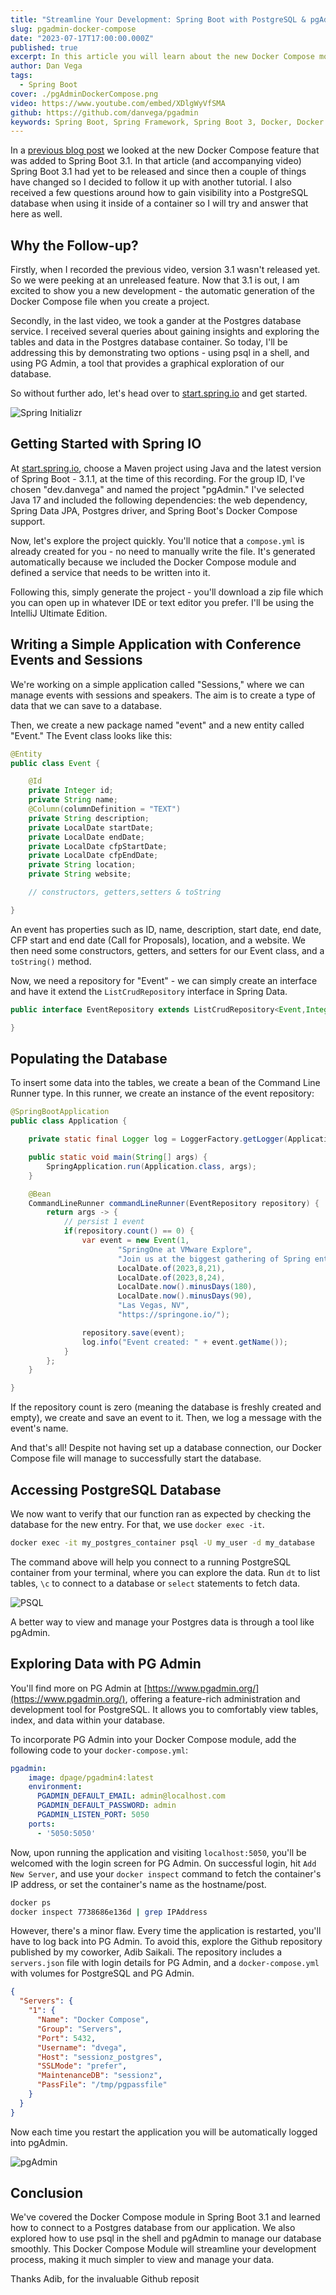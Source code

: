 ```yaml
---
title: "Streamline Your Development: Spring Boot with PostgreSQL & pgAdmin in Docker"
slug: pgadmin-docker-compose
date: "2023-07-17T17:00:00.000Z"
published: true
excerpt: In this article you will learn about the new Docker Compose module in Spring Boot 3.1 and how to connect to a Postgres database from your application. You will also learn how to use psql in the shell and pgAdmin to manage your database.
author: Dan Vega
tags:
  - Spring Boot
cover: ./pgAdminDockerCompose.png
video: https://www.youtube.com/embed/XDlgWyVfSMA
github: https://github.com/danvega/pgadmin
keywords: Spring Boot, Spring Framework, Spring Boot 3, Docker, Docker Compose, PostgreSQL, pgAdmin
---
```



In a [previous blog post](https://danvega.dev/blog/2023/04/26/spring-boot-docker-compose/) we looked at the new Docker Compose feature that was added to Spring Boot 3.1. In that article (and accompanying video) Spring Boot 3.1 had yet to be released and since then a couple of things have changed so I decided to follow it up with another tutorial. I also received a few questions around how to gain visibility into a PostgreSQL database when using it inside of a container so I will try and answer that here as well.

## Why the Follow-up?

Firstly, when I recorded the previous video, version 3.1 wasn't released yet. So we were peeking at an unreleased feature. Now that 3.1 is out, I am excited to show you a new development - the automatic generation of the Docker Compose file when you create a project.

Secondly, in the last video, we took a gander at the Postgres database service. I received several queries about gaining insights and exploring the tables and data in the Postgres database container. So today, I'll be addressing this by demonstrating two options - using psql in a shell, and using PG Admin, a tool that provides a graphical exploration of our database.

So without further ado, let's head over to [start.spring.io](http://start.spring.io/) and get started.

![Spring Initializr](./spring-init.png)

## Getting Started with Spring IO

At [start.spring.io](http://start.spring.io/), choose a Maven project using Java and the latest version of Spring Boot - 3.1.1, at the time of this recording. For the group ID, I've chosen "dev.danvega" and named the project "pgAdmin." I've selected Java 17 and included the following dependencies: the web dependency, Spring Data JPA, Postgres driver, and Spring Boot's Docker Compose support.

Now, let's explore the project quickly. You'll notice that a `compose.yml` is already created for you - no need to manually write the file. It's generated automatically because we included the Docker Compose module and defined a service that needs to be written into it.

Following this, simply generate the project - you'll download a zip file which you can open up in whatever IDE or text editor you prefer. I'll be using the IntelliJ Ultimate Edition.

## Writing a Simple Application with Conference Events and Sessions

We're working on a simple application called "Sessions," where we can manage events with sessions and speakers. The aim is to create a type of data that we can save to a database.

Then, we create a new package named "event" and a new entity called "Event." The Event class looks like this:

```java
@Entity
public class Event {

    @Id
    private Integer id;
    private String name;
    @Column(columnDefinition = "TEXT")
    private String description;
    private LocalDate startDate;
    private LocalDate endDate;
    private LocalDate cfpStartDate;
    private LocalDate cfpEndDate;
    private String location;
    private String website;

    // constructors, getters,setters & toString

}
```

An event has properties such as ID, name, description, start date, end date, CFP start and end date (Call for Proposals), location, and a website. We then need some constructors, getters, and setters for our Event class, and a `toString()` method.

Now, we need a repository for "Event" - we can simply create an interface and have it extend the `ListCrudRepository` interface in Spring Data.

```java
public interface EventRepository extends ListCrudRepository<Event,Integer> {

}
```

## Populating the Database

To insert some data into the tables, we create a bean of the Command Line Runner type. In this runner, we create an instance of the event repository:

```java
@SpringBootApplication
public class Application {

	private static final Logger log = LoggerFactory.getLogger(Application.class);

	public static void main(String[] args) {
		SpringApplication.run(Application.class, args);
	}

	@Bean
	CommandLineRunner commandLineRunner(EventRepository repository) {
		return args -> {
			// persist 1 event
			if(repository.count() == 0) {
				var event = new Event(1,
						"SpringOne at VMware Explore",
						"Join us at the biggest gathering of Spring enthusiasts",
						LocalDate.of(2023,8,21),
						LocalDate.of(2023,8,24),
						LocalDate.now().minusDays(180),
						LocalDate.now().minusDays(90),
						"Las Vegas, NV",
						"https://springone.io/");

				repository.save(event);
				log.info("Event created: " + event.getName());
			}
		};
	}

}
```

If the repository count is zero (meaning the database is freshly created and empty), we create and save an event to it. Then, we log a message with the event's name.

And that's all! Despite not having set up a database connection, our Docker Compose file will manage to successfully start the database.

## Accessing PostgreSQL Database

We now want to verify that our function ran as expected by checking the database for the new entry. For that, we use `docker exec -it`.

```bash
docker exec -it my_postgres_container psql -U my_user -d my_database
```

The command above will help you connect to a running PostgreSQL container from your terminal, where you can explore the data. Run `dt` to list tables, `\c` to connect to a database or `select` statements to fetch data.

![PSQL](./psql.png)

A better way to view and manage your Postgres data is through a tool like pgAdmin.

## Exploring Data with PG Admin

You'll find more on PG Admin at [https://www.pgadmin.org/](https://www.pgadmin.org/), offering a feature-rich administration and development tool for PostgreSQL. It allows you to comfortably view tables, index, and data within your database.

To incorporate PG Admin into your Docker Compose module, add the following code to your `docker-compose.yml`:

```yaml
pgadmin:
    image: dpage/pgadmin4:latest
    environment:
      PGADMIN_DEFAULT_EMAIL: admin@localhost.com
      PGADMIN_DEFAULT_PASSWORD: admin
      PGADMIN_LISTEN_PORT: 5050
    ports:
      - '5050:5050'
```

Now, upon running the application and visiting `localhost:5050`, you'll be welcomed with the login screen for PG Admin. On successful login, hit `Add New Server`, and use your `docker inspect` command to fetch the container's IP address, or set the container's name as the hostname/post.

```bash
docker ps
docker inspect 7738686e136d | grep IPAddress
```

However, there's a minor flaw. Every time the application is restarted, you'll have to log back into PG Admin. To avoid this, explore the Github repository published by my coworker, Adib Saikali. The repository includes a `servers.json` file with login details for PG Admin, and a `docker-compose.yml` with volumes for PostgreSQL and PG Admin.

```json
{
  "Servers": {
    "1": {
      "Name": "Docker Compose",
      "Group": "Servers",
      "Port": 5432,
      "Username": "dvega",
      "Host": "sessionz_postgres",
      "SSLMode": "prefer",
      "MaintenanceDB": "sessionz",
      "PassFile": "/tmp/pgpassfile"
    }
  }
}
```

Now each time you restart the application you will be automatically logged into pgAdmin.

![pgAdmin](./pgadmin.png)

## Conclusion

We've covered the Docker Compose module in Spring Boot 3.1 and learned how to connect to a Postgres database from our application. We also explored how to use psql in the shell and pgAdmin to manage our database smoothly. This Docker Compose Module will streamline your development process, making it much simpler to view and manage your data.

Thanks Adib, for the invaluable Github reposit
